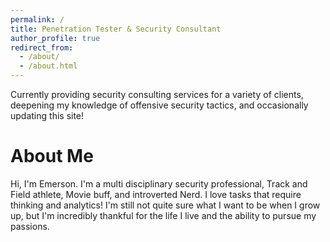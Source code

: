 ```yaml
---
permalink: /
title: Penetration Tester & Security Consultant
author_profile: true
redirect_from: 
  - /about/
  - /about.html
---
```




Currently providing security consulting services for a variety of clients, deepening my knowledge of offensive security tactics, and occasionally updating this site!

About Me
======
Hi, I'm Emerson. I'm a multi disciplinary security professional, Track and Field athlete, Movie buff, and introverted Nerd. I love tasks that require thinking and analytics! I'm still not quite sure what I want to be when I grow up, but I'm incredibly thankful for the life I live and the ability to pursue my passions.

